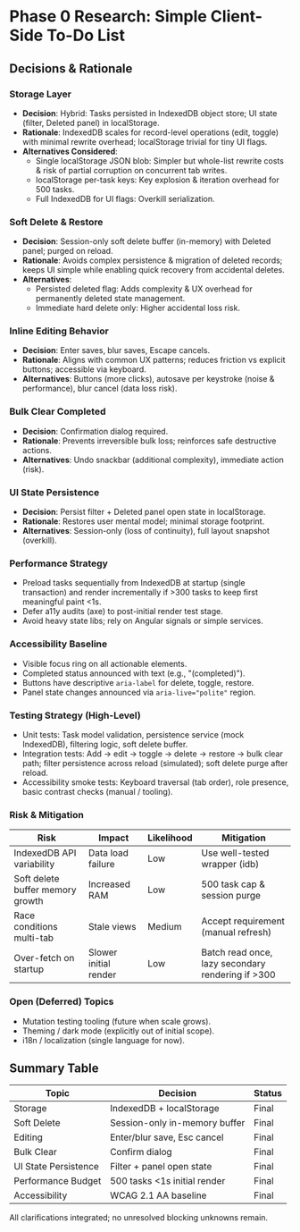 # Phase 0 Research: Simple Client-Side To-Do List

## Decisions & Rationale

### Storage Layer

- **Decision**: Hybrid: Tasks persisted in IndexedDB object store; UI state (filter, Deleted panel) in localStorage.
- **Rationale**: IndexedDB scales for record-level operations (edit, toggle) with minimal rewrite overhead; localStorage trivial for tiny UI flags.
- **Alternatives Considered**:
  - Single localStorage JSON blob: Simpler but whole-list rewrite costs & risk of partial corruption on concurrent tab writes.
  - localStorage per-task keys: Key explosion & iteration overhead for 500 tasks.
  - Full IndexedDB for UI flags: Overkill serialization.

### Soft Delete & Restore

- **Decision**: Session-only soft delete buffer (in-memory) with Deleted panel; purged on reload.
- **Rationale**: Avoids complex persistence & migration of deleted records; keeps UI simple while enabling quick recovery from accidental deletes.
- **Alternatives**:
  - Persisted deleted flag: Adds complexity & UX overhead for permanently deleted state management.
  - Immediate hard delete only: Higher accidental loss risk.

### Inline Editing Behavior

- **Decision**: Enter saves, blur saves, Escape cancels.
- **Rationale**: Aligns with common UX patterns; reduces friction vs explicit buttons; accessible via keyboard.
- **Alternatives**: Buttons (more clicks), autosave per keystroke (noise & performance), blur cancel (data loss risk).

### Bulk Clear Completed

- **Decision**: Confirmation dialog required.
- **Rationale**: Prevents irreversible bulk loss; reinforces safe destructive actions.
- **Alternatives**: Undo snackbar (additional complexity), immediate action (risk).

### UI State Persistence

- **Decision**: Persist filter + Deleted panel open state in localStorage.
- **Rationale**: Restores user mental model; minimal storage footprint.
- **Alternatives**: Session-only (loss of continuity), full layout snapshot (overkill).

### Performance Strategy

- Preload tasks sequentially from IndexedDB at startup (single transaction) and render incrementally if >300 tasks to keep first meaningful paint <1s.
- Defer a11y audits (axe) to post-initial render test stage.
- Avoid heavy state libs; rely on Angular signals or simple services.

### Accessibility Baseline

- Visible focus ring on all actionable elements.
- Completed status announced with text (e.g., "(completed)").
- Buttons have descriptive `aria-label` for delete, toggle, restore.
- Panel state changes announced via `aria-live="polite"` region.

### Testing Strategy (High-Level)

- Unit tests: Task model validation, persistence service (mock IndexedDB), filtering logic, soft delete buffer.
- Integration tests: Add → edit → toggle → delete → restore → bulk clear path; filter persistence across reload (simulated); soft delete purge after reload.
- Accessibility smoke tests: Keyboard traversal (tab order), role presence, basic contrast checks (manual / tooling).

### Risk & Mitigation

| Risk | Impact | Likelihood | Mitigation |
|------|--------|------------|------------|
| IndexedDB API variability | Data load failure | Low | Use well-tested wrapper (idb) |
| Soft delete buffer memory growth | Increased RAM | Low | 500 task cap & session purge |
| Race conditions multi-tab | Stale views | Medium | Accept requirement (manual refresh) |
| Over-fetch on startup | Slower initial render | Low | Batch read once, lazy secondary rendering if >300 |

### Open (Deferred) Topics

- Mutation testing tooling (future when scale grows).
- Theming / dark mode (explicitly out of initial scope).
- i18n / localization (single language for now).

## Summary Table

| Topic | Decision | Status |
|-------|----------|--------|
| Storage | IndexedDB + localStorage | Final |
| Soft Delete | Session-only in-memory buffer | Final |
| Editing | Enter/blur save, Esc cancel | Final |
| Bulk Clear | Confirm dialog | Final |
| UI State Persistence | Filter + panel open state | Final |
| Performance Budget | 500 tasks <1s initial render | Final |
| Accessibility | WCAG 2.1 AA baseline | Final |

All clarifications integrated; no unresolved blocking unknowns remain.
